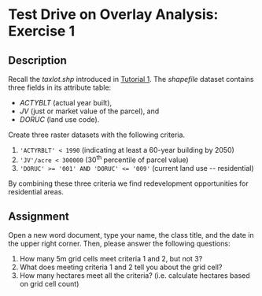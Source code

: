 # Test Drive on Overlay Analysis: Exercise 1

## Description

Recall the _taxlot.shp_ introduced in
[Tutorial 1](1-software_and_data.md#property).
The _shapefile_ dataset contains three fields in its attribute table:

- _ACTYBLT_ (actual year built),
- _JV_ (just or market value of the parcel), and
- _DORUC_ (land use code).

Create three raster datasets with the following criteria.

1. `'ACTYRBLT' < 1990` (indicating at least a 60-year building by 2050)
2. `'JV'/acre < 300000` (30<sup>th</sup> percentile of parcel value)
3. `'DORUC' >= '001' AND 'DORUC' <= '009'` (current land use -- residential)

By combining these three criteria we find redevelopment opportunities for
residential areas.

## Assignment

Open a new word document, type your name, the class title, and the date in the
upper right corner.
Then, please answer the following questions:

1. How many 5m grid cells meet criteria 1 and 2, but not 3?
2. What does meeting criteria 1 and 2 tell you about the grid cell?
3. How many hectares meet all the criteria? (i.e. calculate hectares based on
   grid cell count)
